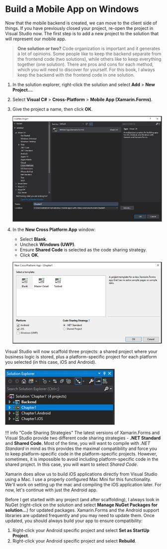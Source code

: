 # Build a Mobile App on Windows

Now that the mobile backend is created, we can move to the client side of things.  If you have previously closed your project, re-open the project in Visual Studio now.  The first step is to add a new project to the solution that will represent our mobile app.

> **One solution or two?**  Code organization is important and it generates a lot of opinions.  Some people like to keep the backend separate from the frontend code (two solutions), while others like to keep everything together (one solution).  There are pros and cons for each method, which you will need to discover for yourself.  For this book, I always keep the backend with the frontend code in one solution.

1. In the solution explorer, right-click the solution and select **Add** > **New Project...**.
2. Select **Visual C#** > **Cross-Platform** > **Mobile App (Xamarin.Forms)**.
3. Give the project a name, then click **OK**.

    ![](./frontend-pc-image1.png)

4. In the **New Cross Platform App** window:
    * Select **Blank**.
    * Uncheck **Windows (UWP)**.
    * Ensure **Shared Code** is selected as the code sharing strategy.
    * Click **OK**.

    ![](./frontend-pc-image2.png)

Visual Studio will now scaffold three projects: a shared project where your business logic is stored, plus a platform-specific project for each platform you selected (in this case, iOS and Android).

![](./frontend-pc-image3.png)

!!! info "Code Sharing Strategies"
    The latest versions of Xamarin.Forms and Visual Studio provide two different code sharing strategies - **.NET Standard** and **Shared Code**.  Most of the time, you will want to compile with _.NET Standard_  in mind as this provides the maximal compatibility and force you to keep platform-specific code in the platform-specific projects.  However, sometimes, it is impossible to avoid including platform-specific code in the shared project.  In this case, you will want to select _Shared Code_.

Xamarin does allow us to build iOS applications directly from Visual Studio using a Mac.  I use a properly configured Mac Mini for this functionality.  We'll work on setting up the mac and compiling the iOS application later.  For now, let's continue with just the Android app.

Before I get started with any project (and after scaffolding), I always look in NuGet (right-click on the solution and select **Manage NuGet Packages for solution...**) for updated packages.  Xamarin.Forms and the Android support libraries are updated frequently and you may need to update them.  Once updated, you should always build your app to ensure compatibility:

1. Right-click your Android specific project and select **Set as StartUp Project**.
2. Right-click your Android specific project and select **Rebuild**.

